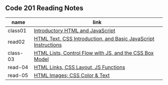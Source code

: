 ## Code 201 Reading Notes

| name | link |
| ----------- | ----------- |
| class01 | [ Introductory HTML and JavaScript ](class-01.md) |
| read02 | [ HTML Text, CSS Introduction, and Basic JavaScript Instructions ](class-02.md) |
| class-03 |[  HTML Lists, Control Flow with JS, and the CSS Box Model](class-03.md) |
| read-04 |[ HTML Links, CSS Layout, JS Functions](class-04.md) |
| read-05 | [ HTML Images; CSS Color & Text ](read-05.md) |
